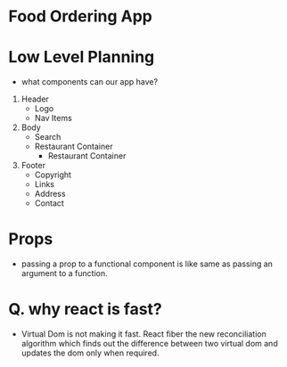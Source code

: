 # Food Ordering App

# Low Level Planning

- what components can our app have?

1. Header
   - Logo
   - Nav Items
2. Body
   - Search
   - Restaurant Container
     - Restaurant Container
3. Footer
   - Copyright
   - Links
   - Address
   - Contact

# Props

- passing a prop to a functional component is like same as passing an argument to a function.

# Q. why react is fast?

- Virtual Dom is not making it fast. React fiber the new reconciliation algorithm which finds out the difference between two virtual dom and updates the dom only when required.
